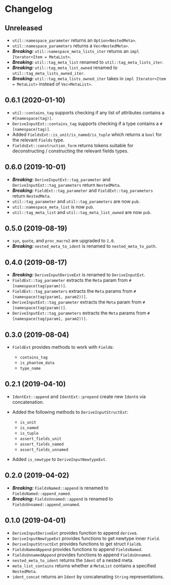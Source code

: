# Changelog

## Unreleased

* `util::namespace_parameter` returns an `Option<NestedMeta>`.
* `util::namespace_parameters` returns a `Vec<NestedMeta>`.
* ***Breaking:*** `util::namespace_meta_lists_iter` returns an `impl Iterator<Item = MetaList>`.
* ***Breaking:*** `util::tag_meta_list` renamed to `util::tag_meta_lists_iter`.
* ***Breaking:*** `util::tag_meta_list_owned` renamed to `util::tag_meta_lists_owned_iter`.
* ***Breaking:*** `util::tag_meta_lists_owned_iter` takes in `impl Iterator<Item = MetaList>` instead of `Vec<MetaList>`.

## 0.6.1 (2020-01-10)

* `util::contains_tag` supports checking if any list of attributes contains a `#[namespace(tag)]`.
* `DeriveInputExt::contains_tag` supports checking if a type contains a `#[namespace(tag)]`.
* Added `FieldsExt::is_unit/is_named/is_tuple` which returns a `bool` for the relevant `Fields` type.
* `FieldsExt::construction_form` returns tokens suitable for deconstructing / constructing the relevant fields types.

## 0.6.0 (2019-10-01)

* ***Breaking:*** `DeriveInputExt::tag_parameter` and `DeriveInputExt::tag_parameters` return `NestedMeta`.
* ***Breaking:*** `FieldExt::tag_parameter` and `FieldExt::tag_parameters` return `NestedMeta`.
* `util::tag_parameter` and `util::tag_parameters` are now `pub`.
* `util::namespace_meta_list` is now `pub`.
* `util::tag_meta_list` and `util::tag_meta_list_owned` are now `pub`.

## 0.5.0 (2019-08-19)

* `syn`, `quote`, and `proc_macro2` are upgraded to `1.0`.
* ***Breaking:*** `nested_meta_to_ident` is renamed to `nested_meta_to_path`.

## 0.4.0 (2019-08-17)

* ***Breaking:*** `DeriveInputDeriveExt` is renamed to `DeriveInputExt`.
* `FieldExt::tag_parameter` extracts the `Meta` param from `#[namespace(tag(param))]`.
* `FieldExt::tag_parameters` extracts the `Meta` params from `#[namespace(tag(param1, param2))]`.
* `DeriveInputExt::tag_parameter` extracts the `Meta` param from `#[namespace(tag(param))]`.
* `DeriveInputExt::tag_parameters` extracts the `Meta` params from `#[namespace(tag(param1, param2))]`.

## 0.3.0 (2019-08-04)

* `FieldExt` provides methods to work with `Field`s:

    - `contains_tag`
    - `is_phantom_data`
    - `type_name`

## 0.2.1 (2019-04-10)

* `IdentExt::append` and `IdentExt::prepend` create new `Ident`s via concatenation.
* Added the following methods to `DeriveInputStructExt`:

    - `is_unit`
    - `is_named`
    - `is_tuple`
    - `assert_fields_unit`
    - `assert_fields_named`
    - `assert_fields_unnamed`

* Added `is_newtype` to `DeriveInputNewtypeExt`.

## 0.2.0 (2019-04-02)

* ***Breaking:*** `FieldsNamed::append` is renamed to `FieldsNamed::append_named`.
* ***Breaking:*** `FieldsUnnamed::append` is renamed to `FieldsUnnamed::append_unnamed`.

## 0.1.0 (2019-04-01)

* `DeriveInputDeriveExt` provides function to append `derive`s.
* `DeriveInputNewtypeExt` provides functions to get newtype inner `Field`.
* `DeriveInputStructExt` provides functions to get struct `Field`s.
* `FieldsNamedAppend` provides functions to append `FieldsNamed`.
* `FieldsUnnamedAppend` provides functions to append `FieldsUnnamed`.
* `nested_meta_to_ident` returns the `Ident` of a nested meta.
* `meta_list_contains` returns whether a `MetaList` contains a specified `NestedMeta`.
* `ident_concat` returns an `Ident` by concatenating `String` representations.
